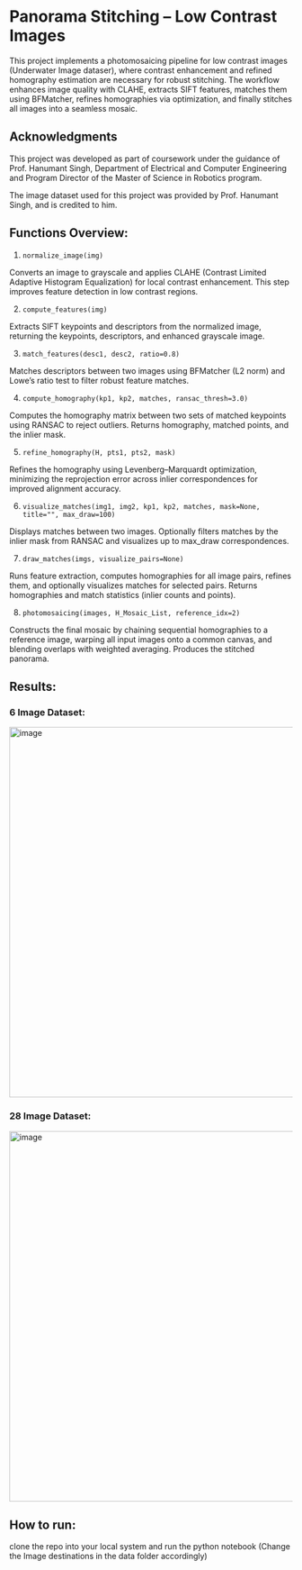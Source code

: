 # Panorama Stitching – Low Contrast Images

This project implements a photomosaicing pipeline for low contrast images (Underwater Image dataser), where contrast enhancement and refined homography estimation are necessary for robust stitching. The workflow enhances image quality with CLAHE, extracts SIFT features, matches them using BFMatcher, refines homographies via optimization, and finally stitches all images into a seamless mosaic.

## Acknowledgments

This project was developed as part of coursework under the guidance of Prof. Hanumant Singh, Department of Electrical and Computer Engineering and Program Director of the Master of Science in Robotics program.

The image dataset used for this project was provided by Prof. Hanumant Singh, and is credited to him.

## Functions Overview:

1. ``` normalize_image(img) ```

Converts an image to grayscale and applies CLAHE (Contrast Limited Adaptive Histogram Equalization) for local contrast enhancement. This step improves feature detection in low contrast regions.

2. ``` compute_features(img) ```

Extracts SIFT keypoints and descriptors from the normalized image, returning the keypoints, descriptors, and enhanced grayscale image.

3. ``` match_features(desc1, desc2, ratio=0.8) ```

Matches descriptors between two images using BFMatcher (L2 norm) and Lowe’s ratio test to filter robust feature matches.

4. ``` compute_homography(kp1, kp2, matches, ransac_thresh=3.0) ```

Computes the homography matrix between two sets of matched keypoints using RANSAC to reject outliers. Returns homography, matched points, and the inlier mask.

5. ``` refine_homography(H, pts1, pts2, mask) ```

Refines the homography using Levenberg–Marquardt optimization, minimizing the reprojection error across inlier correspondences for improved alignment accuracy.

6. ``` visualize_matches(img1, img2, kp1, kp2, matches, mask=None, title="", max_draw=100) ```

Displays matches between two images. Optionally filters matches by the inlier mask from RANSAC and visualizes up to max_draw correspondences.

7. ``` draw_matches(imgs, visualize_pairs=None) ```

Runs feature extraction, computes homographies for all image pairs, refines them, and optionally visualizes matches for selected pairs. Returns homographies and match statistics (inlier counts and points).

8. ``` photomosaicing(images, H_Mosaic_List, reference_idx=2) ```

Constructs the final mosaic by chaining sequential homographies to a reference image, warping all input images onto a common canvas, and blending overlaps with weighted averaging. Produces the stitched panorama.

## Results:

### 6 Image Dataset:

<img width="806" height="658" alt="image" src="https://github.com/user-attachments/assets/3d2819d3-ad08-42f8-a6a3-6c136843b1c5" />

### 28 Image Dataset:

<img width="714" height="658" alt="image" src="https://github.com/user-attachments/assets/7a7a19e1-3291-4304-9842-72b75d431bae" />

## How to run:

clone the repo into your local system and run the python notebook (Change the Image destinations in the data folder accordingly)
